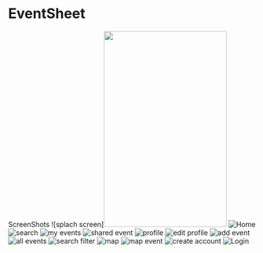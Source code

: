 # EventSheet
ScreenShots
![splach screen]<img src="https://user-images.githubusercontent.com/47791578/129800270-0fd61c28-d889-482e-befb-43434c4c5463.jpeg" width="250" height="400">
![Home](https://user-images.githubusercontent.com/47791578/129800292-8165f656-fa5b-449d-912e-391041331567.jpeg)
![search](https://user-images.githubusercontent.com/47791578/129800812-650828aa-b45d-4abb-812b-72579f392d6e.jpeg)
![my events](https://user-images.githubusercontent.com/47791578/129800816-c61314b3-3bcf-4e5b-b89c-61d0ab6a2c14.jpeg)
![shared event](https://user-images.githubusercontent.com/47791578/129800824-a0e35585-57c6-4dfc-a3bb-dc4ca083a5d7.jpeg)
![profile](https://user-images.githubusercontent.com/47791578/129800828-44cf2d11-fcc4-4c16-b457-07fa815e905e.jpeg)
![edit profile](https://user-images.githubusercontent.com/47791578/129800834-71acdb36-cb36-4d5b-8b3a-d5cb0b5f5fb0.jpeg)
![add event](https://user-images.githubusercontent.com/47791578/129800840-a7abc43d-f79d-4a4e-b453-e550591d09b1.jpeg)
![all events](https://user-images.githubusercontent.com/47791578/129800844-7790cdd5-8e1d-4433-80c6-9aba69f7d37d.jpeg)
![search filter](https://user-images.githubusercontent.com/47791578/129800851-d7d8afa4-8726-49fb-86fe-1184add72ea3.jpeg)
![map](https://user-images.githubusercontent.com/47791578/129800853-fdaf5181-19c6-4e87-b05e-f431c4604d97.jpeg)
![map event](https://user-images.githubusercontent.com/47791578/129800858-aa6aeb7e-005b-4dd7-b9b5-d9a5822470b5.jpeg)
![create account](https://user-images.githubusercontent.com/47791578/129800860-25b21663-6da2-4cfc-89f6-92a24c0d8492.jpeg)
![Login](https://user-images.githubusercontent.com/47791578/129800866-43be4560-0af2-44c9-ab7f-87cef3e57cd3.jpeg)
